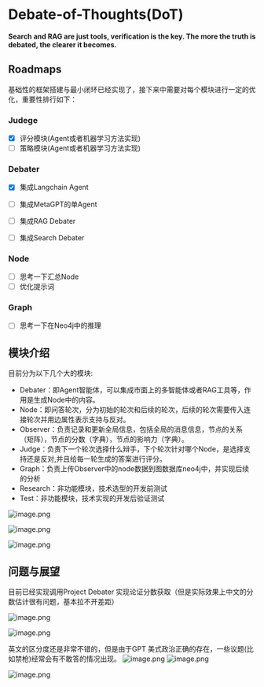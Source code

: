 # Debate-of-Thoughts(DoT)

**Search and RAG are just tools, verification is the key. The more the truth is debated, the clearer it becomes.**

## Roadmaps
基础性的框架搭建与最小闭环已经实现了，接下来中需要对每个模块进行一定的优化，重要性排行如下：

### Judege
- [x] 评分模块(Agent或者机器学习方法实现)
- [ ] 策略模块(Agent或者机器学习方法实现)

### Debater
- [X] 集成Langchain Agent
- [ ] 集成MetaGPT的单Agent
- [ ] 集成RAG Debater
- [ ] 集成Search Debater


### Node
- [ ] 思考一下汇总Node
- [ ] 优化提示词

### Graph
- [ ] 思考一下在Neo4j中的推理

## 模块介绍
目前分为以下几个大的模块:

- Debater：即Agent智能体，可以集成市面上的多智能体或者RAG工具等，作用是生成Node中的内容。
- Node：即问答轮次，分为初始的轮次和后续的轮次，后续的轮次需要传入连接轮次并用边属性表示支持与反对。
- Observer：负责记录和更新全局信息，包括全局的消息信息，节点的关系（矩阵），节点的分数（字典），节点的影响力（字典）。
- Judge：负责下一个轮次选择什么辩手，下个轮次针对哪个Node，是选择支持还是反对,并且给每一轮生成的答案进行评分。
- Graph：负责上传Observer中的node数据到图数据库neo4j中，并实现后续的分析
- Research：非功能模块，技术选型的开发前测试
- Test：非功能模块，技术实现的开发后验证测试

![image.png](https://kashiwa-pic.oss-cn-beijing.aliyuncs.com/20240323101420.png)

![image.png](https://kashiwa-pic.oss-cn-beijing.aliyuncs.com/20240318215900.png)




![image.png](https://kashiwa-pic.oss-cn-beijing.aliyuncs.com/20240318215830.png)


## 问题与展望

目前已经实现调用Project Debater 实现论证分数获取（但是实际效果上中文的分数估计很有问题，基本拉不开差距）


![image.png](https://kashiwa-pic.oss-cn-beijing.aliyuncs.com/20240324160845.png)

![image.png](https://kashiwa-pic.oss-cn-beijing.aliyuncs.com/20240324160916.png)

英文的区分度还是非常不错的，但是由于GPT 美式政治正确的存在，一些议题(比如禁枪)经常会有不敢答的情况出现。
![image.png](https://kashiwa-pic.oss-cn-beijing.aliyuncs.com/20240324163338.png)
![image.png](https://kashiwa-pic.oss-cn-beijing.aliyuncs.com/20240324163352.png)

![image.png](https://kashiwa-pic.oss-cn-beijing.aliyuncs.com/20240324163506.png)





